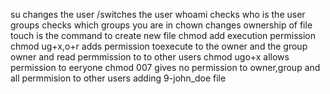 su changes the user /switches the user
whoami checks who is the user
groups checks which groups you are in
chown changes ownership of file
touch is the command to create new file
chmod add execution permission
chmod ug+x,o+r adds permission toexecute to the owner and the group owner and read permmission to to other users
chmod ugo+x allows permission to eeryone
chmod 007 gives no permission to owner,group and all permmision to other users
adding 9-john_doe file
